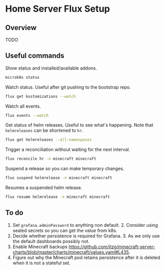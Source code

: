 # Home Server Flux Setup

## Overview

TODO

## Useful commands

Show status and installed/available addons.
```bash
microk8s status
```

Watch status. Useful after git pushing to the bootstrap repo.
```bash
flux get kustomizations --watch
```

Watch all events.
```bash
flux events --watch
```

Get status of helm releases. Useful to see what's happening. Note that `helmreleases` can be shortened to `hr`.
```bash
flux get helmreleases --all-namespaces
```

Trigger a reconciliation without waiting for the next interval.
```bash
flux reconcile hr -n minecraft minecraft
```

Suspend a release so you can make temporary changes.
```bash
flux suspend helmrelease -n minecraft minecraft
```

Resumes a suspended helm release.
```bash
flux resume helmrelease -n minecraft minecraft
```

## To do

1. Set `grafana.adminPassword` to anything non default.
   2. Consider using sealed secrets so you can get the value from k8s.
2. Decide whether persistence is required for Grafana. 
   3. As we only use the default dashboards possibly not.
3. Enable Minecraft backups
   https://github.com/itzg/minecraft-server-charts/blob/master/charts/minecraft/values.yaml#L435.
4. Figure out why the Minecraft pod retains persistence after it is deleted when it is not a stateful set.